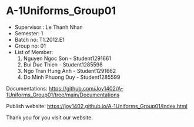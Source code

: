 # A-1Uniforms_Group01
+ Supervisor : Le Thanh Nhan
+ Semester: 1
+ Batch no: T1.2012.E1
+ Group no: 01
+ List of Member:
    1.  Nguyen Ngoc Son - Student1291661
    2. Bui Duc Thien - Student1285598
    3. Ngo Tran Hung Anh - Student1291662
    4. Do Minh Phuong Duy - Student1285599


Documentations: https://github.com/Joy1402/A-1Uniforms_Group01/tree/main/Documentations



Publish website:  https://joy1402.github.io/A-1Uniforms_Group01/Index.html

Thank you for you visit our website.
